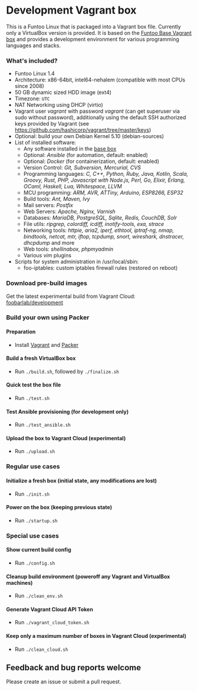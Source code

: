 # Development Vagrant box

This is a Funtoo Linux that is packaged into a Vagrant box file. Currently only a VirtualBox version is provided.
It is based on the [Funtoo Base Vagrant box](https://github.com/foobarlab/funtoo-base-packer) and provides a development environment for various programming languages and stacks.

### What's included?

 - Funtoo Linux 1.4
 - Architecture: x86-64bit, intel64-nehalem (compatible with most CPUs since 2008)
 - 50 GB dynamic sized HDD image (ext4)
 - Timezone: ```UTC```
 - NAT Networking using DHCP (virtio)
 - Vagrant user *vagrant* with password *vagrant* (can get superuser via sudo without password), additionally using the default SSH authorized keys provided by Vagrant (see https://github.com/hashicorp/vagrant/tree/master/keys) 
 - Optional: build your own Debian Kernel 5.10 (debian-sources)
 - List of installed software:
    - Any software installed in the [base box](https://github.com/foobarlab/funtoo-base-packer)
    - Optional: *Ansible* (for automation, default: enabled)
    - Optional: *Docker* (for containerization, default: enabled)
    - Version Control: *Git, Subversion, Mercurial, CVS*
    - Programming languages: *C, C++, Python, Ruby, Java, Kotlin, Scala, Groovy, Rust, PHP, Javascript with Node.js, Perl, Go, Elixir, Erlang, OCaml, Haskell, Lua, Whitespace, LLVM*
    - MCU programming: *ARM, AVR, ATTiny, Arduino, ESP8266, ESP32*
    - Build tools: *Ant, Maven, Ivy*
    - Mail servers: *Postfix*
    - Web Servers: *Apache, Nginx, Varnish*
    - Databases: *MariaDB, PostgreSQL, Sqlite, Redis, CouchDB, Solr*
    - File utils: *ripgrep, colordiff, icdiff, inotify-tools, exa, strace*
    - Networking tools: *httpie, aria2, iperf, ethtool, iptraf-ng, nmap, bindtools, netcat, mtr, iftop, tcpdump, snort, wireshark, dnstracer, dhcpdump* and more
    - Web tools: *shellinabox, phpmyadmin*
    - Various *vim* plugins
 - Scripts for system administration in /usr/local/sbin:
    - foo-iptables: custom iptables firewall rules (restored on reboot)

### Download pre-build images

Get the latest experimental build from Vagrant Cloud: [foobarlab/development](https://app.vagrantup.com/foobarlab/boxes/development)

### Build your own using Packer

#### Preparation

 - Install [Vagrant](https://www.vagrantup.com/) and [Packer](https://www.packer.io/)

#### Build a fresh VirtualBox box

 - Run ```./build.sh```, followed by ```./finalize.sh```
 
#### Quick test the box file

 - Run ```./test.sh```

#### Test Ansible provisioning (for development only)

 - Run ```./test_ansible.sh```

#### Upload the box to Vagrant Cloud (experimental)

 - Run ```./upload.sh```

### Regular use cases

#### Initialize a fresh box (initial state, any modifications are lost)

 - Run ```./init.sh```

#### Power on the box (keeping previous state)

 - Run ```./startup.sh```

### Special use cases

#### Show current build config

 - Run ```./config.sh```

#### Cleanup build environment (poweroff any Vagrant and VirtualBox machines)

 - Run ```./clean_env.sh```

#### Generate Vagrant Cloud API Token

 - Run ```./vagrant_cloud_token.sh```

#### Keep only a maximum number of boxes in Vagrant Cloud (experimental)

 - Run ```./clean_cloud.sh```

## Feedback and bug reports welcome

Please create an issue or submit a pull request.
